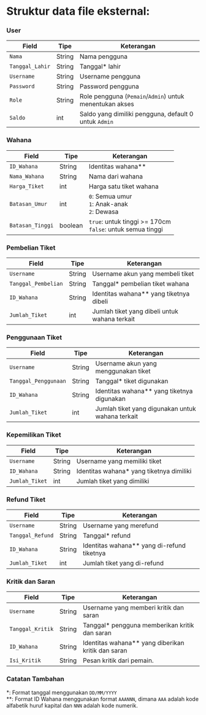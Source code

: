 # Struktur data file eksternal:

### User
| Field | Tipe | Keterangan |
|-------|------|------------|
|`Nama`| String | Nama pengguna |
|`Tanggal_Lahir`| String | Tanggal* lahir |
|`Username`| String | Username pengguna |
|`Password`| String | Password pengguna |
|`Role`| String | Role pengguna (`Pemain`/`Admin`) untuk menentukan akses |
|`Saldo`| int | Saldo yang dimiliki pengguna, default 0 untuk `Admin` |

### Wahana
| Field | Tipe | Keterangan |
|-------|------|------------|
|`ID_Wahana`| String | Identitas wahana** |
|`Nama_Wahana`| String | Nama dari wahana |
|`Harga_Tiket`| int | Harga satu tiket wahana |
|`Batasan_Umur`| int | `0`: Semua umur <br> `1`: Anak-anak <br> `2`: Dewasa |
|`Batasan_Tinggi`| boolean | `true`: untuk tinggi >= 170cm <br> `false`: untuk semua tinggi |

### Pembelian Tiket
| Field | Tipe | Keterangan |
|-------|------|------------|
|`Username`| String | Username akun yang membeli tiket |
|`Tanggal_Pembelian`| String | Tanggal* pembelian tiket wahana |
|`ID_Wahana`| String | Identitas wahana** yang tiketnya dibeli |
|`Jumlah_Tiket`| int | Jumlah tiket yang dibeli untuk wahana terkait |

### Penggunaan Tiket
| Field | Tipe | Keterangan |
|-------|------|------------|
|`Username`| String | Username akun yang menggunakan tiket |
|`Tanggal_Penggunaan`| String | Tanggal* tiket digunakan |
|`ID_Wahana`| String | Identitas wahana** yang tiketnya digunakan |
|`Jumlah_Tiket`| int | Jumlah tiket yang digunakan untuk wahana terkait |

### Kepemilikan Tiket
| Field | Tipe | Keterangan |
|-------|------|------------|
|`Username`| String | Username yang memiliki tiket |
|`ID_Wahana`| String | Identitas wahana* yang tiketnya dimiliki |
|`Jumlah_Tiket`| int | Jumlah tiket yang dimiliki |

### Refund Tiket
| Field | Tipe | Keterangan |
|-------|------|------------|
|`Username`| String | Username yang merefund |
|`Tanggal_Refund`| String | Tanggal* refund |
|`ID_Wahana`| String | Identitas wahana** yang di-refund tiketnya |
|`Jumlah_Tiket`| int | Jumlah tiket yang di-refund |

### Kritik dan Saran
| Field | Tipe | Keterangan |
|-------|------|------------|
|`Username`| String | Username yang memberi kritik dan saran |
|`Tanggal_Kritik`| String | Tanggal* pengguna memberikan kritik dan saran |
|`ID_Wahana`| String | Identitas wahana** yang diberikan kritik dan saran |
|`Isi_Kritik`| String | Pesan kritik dari pemain. |


### Catatan Tambahan
*: Format tanggal menggunakan `DD/MM/YYYY`  
**: Format ID Wahana menggunakan format `AAANNN`, dimana `AAA` adalah kode alfabetik huruf kapital dan `NNN` adalah kode numerik.

